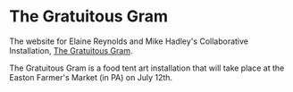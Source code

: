 The Gratuitous Gram
===========================

The website for Elaine Reynolds and Mike Hadley's Collaborative Installation, [The Gratuitous Gram](http://www.thegratuitousgram.github.io/).

The Gratuitous Gram is a food tent art installation that will take place at the Easton Farmer's Market (in PA) on July 12th.

